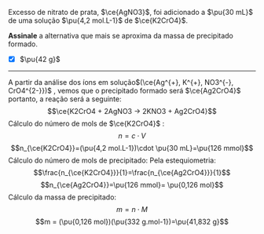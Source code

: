 Excesso de nitrato de prata, $\ce{AgNO3}$, foi adicionado a $\pu{30 mL}$ de uma solução $\pu{4,2 mol.L-1}$ de $\ce{K2CrO4}$.

**Assinale** a alternativa que mais se aproxima da massa de precipitado formado.

- [x] $\pu{42 g}$

---

A partir da análise dos íons em solução$(\ce{Ag^{+}, K^{+}, NO3^{-}, CrO4^{2-}})$  , vemos que o precipitado formado será $\ce{Ag2CrO4}$ portanto, a reação será a seguinte:
$$\ce{K2CrO4 + 2AgNO3 -> 2KNO3 + Ag2CrO4}$$
Cálculo do número de mols de $\ce{K2CrO4}$ :
$$n= c \cdot V$$
$$n_{\ce{K2CrO4}}=(\pu{4,2 mol.L-1})\cdot \pu{30 mL}=\pu{126 mmol}$$
Cálculo do número de mols de precipitado:
Pela estequiometria:
$$\frac{n_{\ce{K2CrO4}}}{1}=\frac{n_{\ce{Ag2CrO4}}}{1}$$
$$n_{\ce{Ag2CrO4}}=\pu{126 mmol}= \pu{0,126 mol}$$
Cálculo da massa de precipitado:
$$m= n \cdot M$$
$$m = (\pu{0,126 mol})(\pu{332 g.mol-1})=\pu{41,832 g}$$


